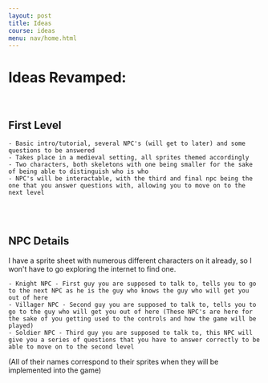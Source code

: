 ```yaml
---
layout: post
title: Ideas
course: ideas 
menu: nav/home.html
---
```

# Ideas Revamped:

<br>

## First Level

    - Basic intro/tutorial, several NPC's (will get to later) and some questions to be answered
    - Takes place in a medieval setting, all sprites themed accordingly 
    - Two characters, both skeletons with one being smaller for the sake of being able to distinguish who is who
    - NPC's will be interactable, with the third and final npc being the one that you answer questions with, allowing you to move on to the next level
    
<br>
<br>

## NPC Details 

I have a sprite sheet with numerous different characters on it already, so I won't have to go exploring the internet to find one.

    - Knight NPC - First guy you are supposed to talk to, tells you to go to the next NPC as he is the guy who knows the guy who will get you out of here 
    - Villager NPC - Second guy you are supposed to talk to, tells you to go to the guy who will get you out of here (These NPC's are here for the sake of you getting used to the controls and how the game will be played) 
    - Soldier NPC - Third guy you are supposed to talk to, this NPC will give you a series of questions that you have to answer correctly to be able to move on to the second level 

(All of their names correspond to their sprites when they will be implemented into the game) 

